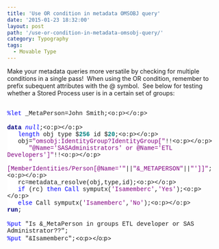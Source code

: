 ```yaml
---
title: 'Use OR condition in metadata OMSOBJ query'
date: '2015-01-23 18:32:00'
layout: post
path: '/use-or-condition-in-metadata-omsobj-query/'
category: Typography
tags:
  - Movable Type
---
```


Make your metadata queries more versatile by checking for multiple conditions in a single pass! &nbsp;When using the OR condition, remember to prefix subequent attributes with the&nbsp;@ symbol. &nbsp;See below for testing whether a Stored Process user is in a certain set of groups:<br /><br /><div style="margin-bottom: 0.0001pt;"><span style="background: white; color: blue; font-family: &quot;Courier New&quot;;">%let</span><span style="background: white; font-family: 'Courier New';"> _MetaPerson=John Smith;<o:p></o:p></span></div><div style="margin-bottom: 0.0001pt;"><br /></div><div style="margin-bottom: 0.0001pt;"><b><span style="background: white; color: navy; font-family: &quot;Courier New&quot;;">data</span></b><span style="background: white; font-family: 'Courier New';"> </span><span style="background: white; color: blue; font-family: &quot;Courier New&quot;;">_null_</span><span style="background: white; font-family: 'Courier New';">;<o:p></o:p></span></div><div style="margin-bottom: 0.0001pt;"><span style="background: white; font-family: 'Courier New';">&nbsp;&nbsp; </span><span style="background: white; color: blue; font-family: &quot;Courier New&quot;;">length</span><span style="background: white; font-family: 'Courier New';"> obj type $</span><b><span style="background: white; color: teal; font-family: &quot;Courier New&quot;;">256</span></b><span style="background: white; font-family: 'Courier New';"> id $</span><b><span style="background: white; color: teal; font-family: &quot;Courier New&quot;;">20</span></b><span style="background: white; font-family: 'Courier New';">;<o:p></o:p></span></div><div style="margin-bottom: 0.0001pt;"><span style="background: white; font-family: 'Courier New';">&nbsp;&nbsp; obj=</span><span style="background: white; color: purple; font-family: &quot;Courier New&quot;;">"omsobj:IdentityGroup?IdentityGroup["</span><span style="background: white; font-family: 'Courier New';">!!<o:p></o:p></span></div><div style="margin-bottom: 0.0001pt;"><span style="background: white; font-family: 'Courier New';">&nbsp;&nbsp;&nbsp;&nbsp;&nbsp; </span><span style="background: white; color: purple; font-family: &quot;Courier New&quot;;">"@Name='SASAdministrators' or @Name='ETL Developers']"</span><span style="background: white; font-family: 'Courier New';">!!<o:p></o:p></span></div><div style="margin-bottom: 0.0001pt;"><span style="background: white; font-family: 'Courier New';">&nbsp;&nbsp;&nbsp;&nbsp;&nbsp; </span><span style="background: white; color: purple; font-family: &quot;Courier New&quot;;">"[MemberIdentities/Person[@Name='"</span><span style="background: white; font-family: 'Courier New';">||</span><span style="background: white; color: purple; font-family: &quot;Courier New&quot;;">"&amp;_METAPERSON"</span><span style="background: white; font-family: 'Courier New';">||</span><span style="background: white; color: purple; font-family: &quot;Courier New&quot;;">"']]"</span><span style="background: white; font-family: 'Courier New';">;<o:p></o:p></span></div><div style="margin-bottom: 0.0001pt;"><span style="background: white; font-family: 'Courier New';">&nbsp;&nbsp; rc=metadata_resolve(obj,type,id);<o:p></o:p></span></div><div style="margin-bottom: 0.0001pt;"><span style="background: white; font-family: 'Courier New';">&nbsp;&nbsp; </span><span style="background: white; color: blue; font-family: &quot;Courier New&quot;;">if</span><span style="background: white; font-family: 'Courier New';"> (rc) </span><span style="background: white; color: blue; font-family: &quot;Courier New&quot;;">then</span><span style="background: white; font-family: 'Courier New';"> </span><span style="background: white; color: blue; font-family: &quot;Courier New&quot;;">Call</span><span style="background: white; font-family: 'Courier New';"> symputx(</span><span style="background: white; color: purple; font-family: &quot;Courier New&quot;;">'Isamemberc'</span><span style="background: white; font-family: 'Courier New';">,</span><span style="background: white; color: purple; font-family: &quot;Courier New&quot;;">'Yes'</span><span style="background: white; font-family: 'Courier New';">);<o:p></o:p></span></div><div style="margin-bottom: 0.0001pt;"><span style="background: white; font-family: 'Courier New';">&nbsp;&nbsp; </span><span style="background: white; color: blue; font-family: &quot;Courier New&quot;;">else</span><span style="background: white; font-family: 'Courier New';"> Call symputx(</span><span style="background: white; color: purple; font-family: &quot;Courier New&quot;;">'Isamemberc'</span><span style="background: white; font-family: 'Courier New';">,</span><span style="background: white; color: purple; font-family: &quot;Courier New&quot;;">'No'</span><span style="background: white; font-family: 'Courier New';">);<o:p></o:p></span></div><div style="margin-bottom: 0.0001pt;"><b><span style="background: white; color: navy; font-family: &quot;Courier New&quot;;">run</span></b><span style="background: white; font-family: 'Courier New';">;</span></div><br /><div><span style="background: white; color: blue; font-family: &quot;Courier New&quot;;">%put</span><span style="background: white; font-family: 'Courier New';"> "Is &amp;_MetaPerson in groups ETL developer or SAS Administrator??";</span></div><div><span style="background: white; font-family: 'Courier New';"><span style="background-attachment: initial; background-clip: initial; background-image: initial; background-origin: initial; background-position: initial; background-repeat: initial; background-size: initial; color: blue;">%put</span><span style="background-attachment: initial; background-clip: initial; background-image: initial; background-origin: initial; background-position: initial; background-repeat: initial; background-size: initial;">&nbsp;</span>"&amp;Isamemberc";</span><o:p></o:p></div>
